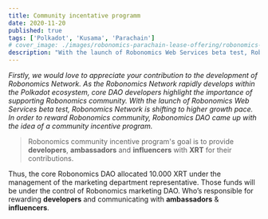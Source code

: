 ```yaml
---
title: Community incentative programm
date: 2020-11-20
published: true
tags: ['Polkadot', 'Kusama', 'Parachain']
# cover_image: ./images/robonomics-parachain-lease-offering/robonomics-parachain-bond-offering-cover-web.jpg
description: "With the launch of Robonomics Web Services beta test, Robonomics Network is shifting to higher growth pace. In order to reward Robonomics community, Robonomics DAO came up with the idea of a community incentive program."
---
```


*Firstly, we would love to appreciate your contribution to the development of Robonomics Network.  As the Robonomics Network rapidly develops within the Polkadot ecosystem, core DAO developers highlight the importance of supporting Robonomics community. With the launch of Robonomics Web Services beta test, Robonomics Network is shifting to higher growth pace. In order to reward Robonomics community, Robonomics DAO came up with the idea of a community incentive program.*

> Robonomics community incentive program's goal is to provide **developers**, **ambassadors** and **influencers** with **XRT** for their contributions.

Thus, the core Robonomics DAO allocated 10.000 XRT under the management of the marketing department representative.
Those funds will be under the control of Robonomics marketing DAO. Who’s responsible for rewarding **developers** and communicating with **ambassadors** & **influencers**.
<!-- 
[Rewards for Researchers, Developers and Engineers.](link to another article)

[Rewards for Ambassadors & Influencers](link to another article) -->
